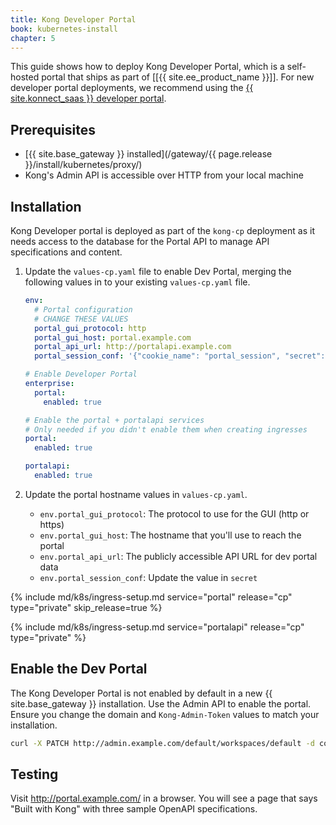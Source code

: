 ```yaml
---
title: Kong Developer Portal
book: kubernetes-install
chapter: 5
---
```


This guide shows how to deploy Kong Developer Portal, which is a self-hosted portal that ships as part of [[{{ site.ee_product_name  }}]]. For new developer portal deployments, we recommend using the <a href="https://konghq.com/products/kong-konnect/register?utm_medium=referral&utm_source=docs&utm_campaign=gateway-konnect&utm_content=kubernetes-install">{{ site.konnect_saas }} developer portal</a>.

## Prerequisites

* [{{ site.base_gateway }} installed](/gateway/{{ page.release }}/install/kubernetes/proxy/)
* Kong's Admin API is accessible over HTTP from your local machine

## Installation

Kong Developer portal is deployed as part of the `kong-cp` deployment as it needs access to the database for the Portal API to manage API specifications and content.

1. Update the `values-cp.yaml` file to enable Dev Portal, merging the following values in to your existing `values-cp.yaml` file.

    ```yaml
    env:
      # Portal configuration
      # CHANGE THESE VALUES
      portal_gui_protocol: http
      portal_gui_host: portal.example.com
      portal_api_url: http://portalapi.example.com
      portal_session_conf: '{"cookie_name": "portal_session", "secret": "PORTAL_SUPER_SECRET", "storage": "kong"}'
    
    # Enable Developer Portal
    enterprise:
      portal:
        enabled: true
    
    # Enable the portal + portalapi services
    # Only needed if you didn't enable them when creating ingresses
    portal:
      enabled: true

    portalapi:
      enabled: true
    ```

1. Update the portal hostname values in `values-cp.yaml`.

    - `env.portal_gui_protocol`: The protocol to use for the GUI (http or https)
    - `env.portal_gui_host`: The hostname that you'll use to reach the portal
    - `env.portal_api_url`: The publicly accessible API URL for dev portal data
    - `env.portal_session_conf`: Update the value in `secret`

{% include md/k8s/ingress-setup.md service="portal" release="cp" type="private" skip_release=true %}

{% include md/k8s/ingress-setup.md service="portalapi" release="cp" type="private" %}

## Enable the Dev Portal

The Kong Developer Portal is not enabled by default in a new {{ site.base_gateway }} installation. Use the Admin API to enable the portal. Ensure you change the domain and `Kong-Admin-Token` values to match your installation.

```bash
curl -X PATCH http://admin.example.com/default/workspaces/default -d config.portal=true -H 'Kong-Admin-User: kong_admin' -H 'Kong-Admin-Token: YOUR_PASSWORD'
```

## Testing

Visit <http://portal.example.com/> in a browser. You will see a page that says "Built with Kong" with three sample OpenAPI specifications.